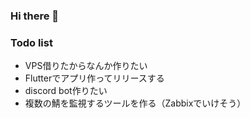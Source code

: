 ### Hi there 👋

### Todo list
- VPS借りたからなんか作りたい
- Flutterでアプリ作ってリリースする
- discord bot作りたい
- 複数の鯖を監視するツールを作る（Zabbixでいけそう）

<!--
**RYO1223/RYO1223** is a ✨ _special_ ✨ repository because its `README.md` (this file) appears on your GitHub profile.

Here are some ideas to get you started:

- 🔭 I’m currently working on ...
- 🌱 I’m currently learning ...
- 👯 I’m looking to collaborate on ...
- 🤔 I’m looking for help with ...
- 💬 Ask me about ...
- 📫 How to reach me: ...
- 😄 Pronouns: ...
- ⚡ Fun fact: ...
-->

